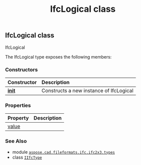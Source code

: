 ﻿---
title: IfcLogical class
second_title: Aspose.CAD for Python via .NET API References
description: 
type: docs
weight: 740
url: /python-net/aspose.cad.fileformats.ifc.ifc2x3.types/ifclogical/
is_root: false
---

## IfcLogical class

IfcLogical



The IfcLogical type exposes the following members:

### Constructors
| Constructor | Description |
| :- | :- |
| [__init__](/cad/python-net/aspose.cad.fileformats.ifc.ifc2x3.types/ifclogical/__init__/#) | Constructs a new instance of IfcLogical |


### Properties
| Property | Description |
| :- | :- |
| [value](/cad/python-net/aspose.cad.fileformats.ifc.ifc2x3.types/ifclogical/value) |  |



### See Also
* module [`aspose.cad.fileformats.ifc.ifc2x3.types`](..)
* class [`IIfcType`](/cad/python-net/aspose.cad.fileformats.ifc/iifctype)
